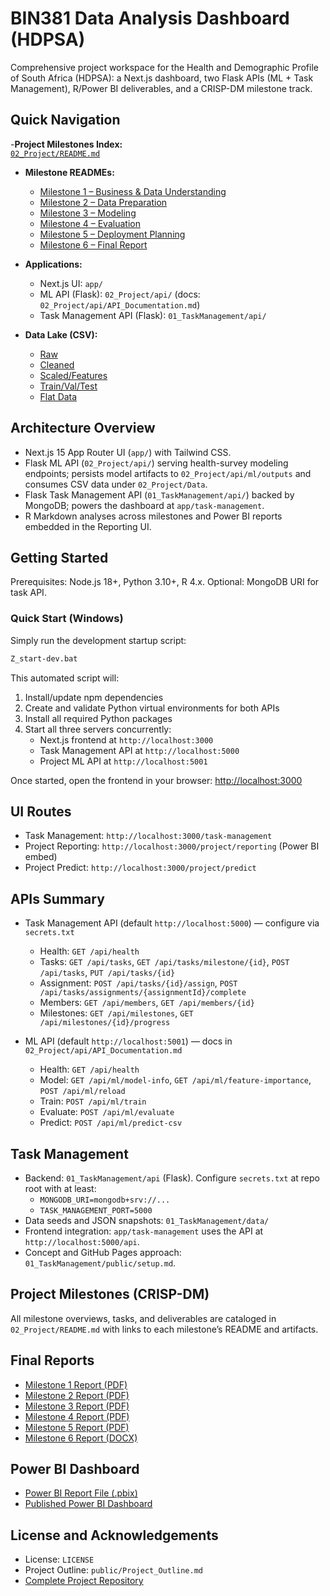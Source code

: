 # BIN381 Data Analysis Dashboard (HDPSA)

Comprehensive project workspace for the Health and Demographic Profile of South Africa (HDPSA): a Next.js dashboard, two Flask APIs (ML + Task Management), R/Power BI deliverables, and a CRISP-DM milestone track.

## Quick Navigation

-**Project Milestones Index:**  
  [`02_Project/README.md`](https://github.com/BeardedSeal77/data-analysis-dashboard/tree/main/02_Project)

- **Milestone READMEs:**
  - [Milestone 1 – Business & Data Understanding](https://github.com/BeardedSeal77/data-analysis-dashboard/tree/main/02_Project/Milestone_1)
  - [Milestone 2 – Data Preparation](https://github.com/BeardedSeal77/data-analysis-dashboard/tree/main/02_Project/Milestone_2)
  - [Milestone 3 – Modeling](https://github.com/BeardedSeal77/data-analysis-dashboard/tree/main/02_Project/Milestone_3)
  - [Milestone 4 – Evaluation](https://github.com/BeardedSeal77/data-analysis-dashboard/tree/main/02_Project/Milestone_4)
  - [Milestone 5 – Deployment Planning](https://github.com/BeardedSeal77/data-analysis-dashboard/tree/main/02_Project/Milestone_5)
  - [Milestone 6 – Final Report](https://github.com/BeardedSeal77/data-analysis-dashboard/tree/main/02_Project/Milestone_6)

- **Applications:**
  - Next.js UI: `app/`
  - ML API (Flask): `02_Project/api/` (docs: `02_Project/api/API_Documentation.md`)
  - Task Management API (Flask): `01_TaskManagement/api/`

- **Data Lake (CSV):**
  - [Raw](https://github.com/BeardedSeal77/data-analysis-dashboard/tree/main/02_Project/Data/01_Raw)
  - [Cleaned](https://github.com/BeardedSeal77/data-analysis-dashboard/tree/main/02_Project/Data/02_Cleaned)
  - [Scaled/Features](https://github.com/BeardedSeal77/data-analysis-dashboard/tree/main/02_Project/Data/03_Scaled)
  - [Train/Val/Test](https://github.com/BeardedSeal77/data-analysis-dashboard/tree/main/02_Project/Data/04_Split)
  - [Flat Data](https://github.com/BeardedSeal77/data-analysis-dashboard/tree/main/02_Project/Data/Flat%20Data)

## Architecture Overview 

- Next.js 15 App Router UI (`app/`) with Tailwind CSS.
- Flask ML API (`02_Project/api/`) serving health-survey modeling endpoints; persists model artifacts to `02_Project/api/ml/outputs` and consumes CSV data under `02_Project/Data`.
- Flask Task Management API (`01_TaskManagement/api/`) backed by MongoDB; powers the dashboard at `app/task-management`.
- R Markdown analyses across milestones and Power BI reports embedded in the Reporting UI.

## Getting Started

Prerequisites: Node.js 18+, Python 3.10+, R 4.x. Optional: MongoDB URI for task API.

### Quick Start (Windows)

Simply run the development startup script:
```bash
Z_start-dev.bat
```

This automated script will:
1. Install/update npm dependencies
2. Create and validate Python virtual environments for both APIs
3. Install all required Python packages
4. Start all three servers concurrently:
   - Next.js frontend at `http://localhost:3000`
   - Task Management API at `http://localhost:5000`
   - Project ML API at `http://localhost:5001`

Once started, open the frontend in your browser: [http://localhost:3000](http://localhost:3000)



## UI Routes

- Task Management: `http://localhost:3000/task-management`
- Project Reporting: `http://localhost:3000/project/reporting` (Power BI embed)
- Project Predict: `http://localhost:3000/project/predict`

## APIs Summary

- Task Management API (default `http://localhost:5000`) — configure via `secrets.txt`
  - Health: `GET /api/health`
  - Tasks: `GET /api/tasks`, `GET /api/tasks/milestone/{id}`, `POST /api/tasks`, `PUT /api/tasks/{id}`
  - Assignment: `POST /api/tasks/{id}/assign`, `POST /api/tasks/assignments/{assignmentId}/complete`
  - Members: `GET /api/members`, `GET /api/members/{id}`
  - Milestones: `GET /api/milestones`, `GET /api/milestones/{id}/progress`

- ML API (default `http://localhost:5001`) — docs in `02_Project/api/API_Documentation.md`
  - Health: `GET /api/health`
  - Model: `GET /api/ml/model-info`, `GET /api/ml/feature-importance`, `POST /api/ml/reload`
  - Train: `POST /api/ml/train`
  - Evaluate: `POST /api/ml/evaluate`
  - Predict: `POST /api/ml/predict-csv`

## Task Management

- Backend: `01_TaskManagement/api` (Flask). Configure `secrets.txt` at repo root with at least:
  - `MONGODB_URI=mongodb+srv://...`
  - `TASK_MANAGEMENT_PORT=5000`
- Data seeds and JSON snapshots: `01_TaskManagement/data/`
- Frontend integration: `app/task-management` uses the API at `http://localhost:5000/api`.
- Concept and GitHub Pages approach: `01_TaskManagement/public/setup.md`.

## Project Milestones (CRISP-DM)

All milestone overviews, tasks, and deliverables are cataloged in `02_Project/README.md` with links to each milestone’s README and artifacts.

## Final Reports

- [Milestone 1 Report (PDF)](https://github.com/BeardedSeal77/data-analysis-dashboard/blob/main/02_Project/Milestone_1/Report/BIN381_Milestone_1_Group_A.pdf)
- [Milestone 2 Report (PDF)](https://github.com/BeardedSeal77/data-analysis-dashboard/blob/main/02_Project/Milestone_2/BIN381_Group_A_Milestone_2.pdf)
- [Milestone 3 Report (PDF)](https://github.com/BeardedSeal77/data-analysis-dashboard/blob/main/02_Project/Milestone_3/BIN381_Group_A_Milestone_3.pdf)
- [Milestone 4 Report (PDF)](https://github.com/BeardedSeal77/data-analysis-dashboard/blob/main/02_Project/Milestone_4/GroupA_Milestone_04.pdf)
- [Milestone 5 Report (PDF)](https://github.com/BeardedSeal77/data-analysis-dashboard/blob/main/02_Project/Milestone_5/Milestone_5_Report.pdf)
- [Milestone 6 Report (DOCX)](https://github.com/BeardedSeal77/data-analysis-dashboard/blob/main/02_Project/Milestone_6/BIN381%20Milestone%206.docx)

## Power BI Dashboard

- [Power BI Report File (.pbix)](https://github.com/BeardedSeal77/data-analysis-dashboard/blob/main/02_Project/Milestone_6/Bin381%20Project.pbix)
- [Published Power BI Dashboard](https://app.powerbi.com/view?r=eyJrIjoiMWMxNDk0YjAtYjUwNy00OTk4LWJmM2ItOTY1YzM4MmMxYmQ2IiwidCI6ImVhMWE5MDliLTY2MDAtNGEyNS04MmE1LTBjNmVkN2QwNTEzYiIsImMiOjl9)

## License and Acknowledgements

- License: `LICENSE`
- Project Outline: `public/Project_Outline.md`
- [Complete Project Repository](https://github.com/BeardedSeal77/data-analysis-dashboard/tree/main/02_Project)

